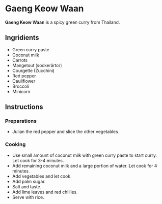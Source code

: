 # Gaeng Keow Waan

**Gaeng Keow Waan** is a spicy green curry from Thailand.

## Ingridients

- Green curry paste
- Coconut milk
- Carrots
- Mangetout (sockerärtor)
- Courgette (Zucchini)
- Red pepper
- Cauliflower
- Broccoli
- Minicorn

## Instructions

### Preparations

- Julian the red pepper and slice the other vegetables

### Cooking

- Use small amount of coconut milk with green curry paste to start curry. Let
  cook for 3-4 minutes.
- Add remaining coconut milk and a large portion of water. Let cook for 4
  minutes.
- Add vegetables and let cook.
- Add palm sugar.
- Salt and taste.
- Add lime leaves and red chillies.
- Serve with rice.
